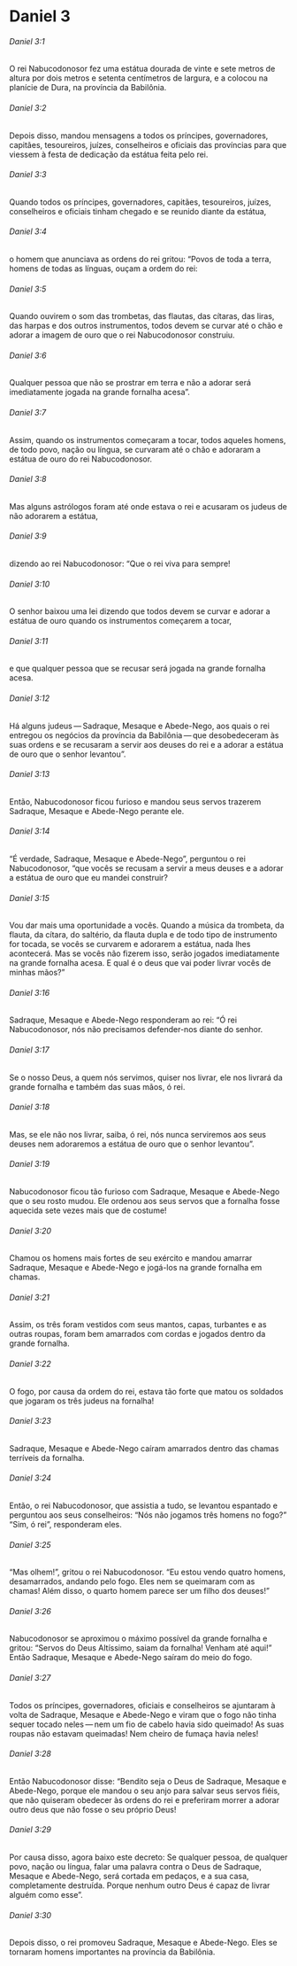 # Daniel 3

###### Daniel 3:1

O rei Nabucodonosor fez uma estátua dourada de vinte e sete metros de altura por dois metros e setenta centímetros de largura, e a colocou na planície de Dura, na província da Babilônia.

###### Daniel 3:2

Depois disso, mandou mensagens a todos os príncipes, governadores, capitães, tesoureiros, juízes, conselheiros e oficiais das províncias para que viessem à festa de dedicação da estátua feita pelo rei.

###### Daniel 3:3

Quando todos os príncipes, governadores, capitães, tesoureiros, juízes, conselheiros e oficiais tinham chegado e se reunido diante da estátua,

###### Daniel 3:4

o homem que anunciava as ordens do rei gritou: “Povos de toda a terra, homens de todas as línguas, ouçam a ordem do rei:

###### Daniel 3:5

Quando ouvirem o som das trombetas, das flautas, das cítaras, das liras, das harpas e dos outros instrumentos, todos devem se curvar até o chão e adorar a imagem de ouro que o rei Nabucodonosor construiu.

###### Daniel 3:6

Qualquer pessoa que não se prostrar em terra e não a adorar será imediatamente jogada na grande fornalha acesa”.

###### Daniel 3:7

Assim, quando os instrumentos começaram a tocar, todos aqueles homens, de todo povo, nação ou língua, se curvaram até o chão e adoraram a estátua de ouro do rei Nabucodonosor.

###### Daniel 3:8

Mas alguns astrólogos foram até onde estava o rei e acusaram os judeus de não adorarem a estátua,

###### Daniel 3:9

dizendo ao rei Nabucodonosor: “Que o rei viva para sempre!

###### Daniel 3:10

O senhor baixou uma lei dizendo que todos devem se curvar e adorar a estátua de ouro quando os instrumentos começarem a tocar,

###### Daniel 3:11

e que qualquer pessoa que se recusar será jogada na grande fornalha acesa.

###### Daniel 3:12

Há alguns judeus — Sadraque, Mesaque e Abede-Nego, aos quais o rei entregou os negócios da província da Babilônia — que desobedeceram às suas ordens e se recusaram a servir aos deuses do rei e a adorar a estátua de ouro que o senhor levantou”.

###### Daniel 3:13

Então, Nabucodonosor ficou furioso e mandou seus servos trazerem Sadraque, Mesaque e Abede-Nego perante ele.

###### Daniel 3:14

“É verdade, Sadraque, Mesaque e Abede-Nego”, perguntou o rei Nabucodonosor, “que vocês se recusam a servir a meus deuses e a adorar a estátua de ouro que eu mandei construir?

###### Daniel 3:15

Vou dar mais uma oportunidade a vocês. Quando a música da trombeta, da flauta, da cítara, do saltério, da flauta dupla e de todo tipo de instrumento for tocada, se vocês se curvarem e adorarem a estátua, nada lhes acontecerá. Mas se vocês não fizerem isso, serão jogados imediatamente na grande fornalha acesa. E qual é o deus que vai poder livrar vocês de minhas mãos?”

###### Daniel 3:16

Sadraque, Mesaque e Abede-Nego responderam ao rei: “Ó rei Nabucodonosor, nós não precisamos defender-nos diante do senhor.

###### Daniel 3:17

Se o nosso Deus, a quem nós servimos, quiser nos livrar, ele nos livrará da grande fornalha e também das suas mãos, ó rei.

###### Daniel 3:18

Mas, se ele não nos livrar, saiba, ó rei, nós nunca serviremos aos seus deuses nem adoraremos a estátua de ouro que o senhor levantou”.

###### Daniel 3:19

Nabucodonosor ficou tão furioso com Sadraque, Mesaque e Abede-Nego que o seu rosto mudou. Ele ordenou aos seus servos que a fornalha fosse aquecida sete vezes mais que de costume!

###### Daniel 3:20

Chamou os homens mais fortes de seu exército e mandou amarrar Sadraque, Mesaque e Abede-Nego e jogá-los na grande fornalha em chamas.

###### Daniel 3:21

Assim, os três foram vestidos com seus mantos, capas, turbantes e as outras roupas, foram bem amarrados com cordas e jogados dentro da grande fornalha.

###### Daniel 3:22

O fogo, por causa da ordem do rei, estava tão forte que matou os soldados que jogaram os três judeus na fornalha!

###### Daniel 3:23

Sadraque, Mesaque e Abede-Nego caíram amarrados dentro das chamas terríveis da fornalha.

###### Daniel 3:24

Então, o rei Nabucodonosor, que assistia a tudo, se levantou espantado e perguntou aos seus conselheiros: “Nós não jogamos três homens no fogo?” “Sim, ó rei”, responderam eles.

###### Daniel 3:25

“Mas olhem!”, gritou o rei Nabucodonosor. “Eu estou vendo quatro homens, desamarrados, andando pelo fogo. Eles nem se queimaram com as chamas! Além disso, o quarto homem parece ser um filho dos deuses!”

###### Daniel 3:26

Nabucodonosor se aproximou o máximo possível da grande fornalha e gritou: “Servos do Deus Altíssimo, saiam da fornalha! Venham até aqui!” Então Sadraque, Mesaque e Abede-Nego saíram do meio do fogo.

###### Daniel 3:27

Todos os príncipes, governadores, oficiais e conselheiros se ajuntaram à volta de Sadraque, Mesaque e Abede-Nego e viram que o fogo não tinha sequer tocado neles — nem um fio de cabelo havia sido queimado! As suas roupas não estavam queimadas! Nem cheiro de fumaça havia neles!

###### Daniel 3:28

Então Nabucodonosor disse: “Bendito seja o Deus de Sadraque, Mesaque e Abede-Nego, porque ele mandou o seu anjo para salvar seus servos fiéis, que não quiseram obedecer às ordens do rei e preferiram morrer a adorar outro deus que não fosse o seu próprio Deus!

###### Daniel 3:29

Por causa disso, agora baixo este decreto: Se qualquer pessoa, de qualquer povo, nação ou língua, falar uma palavra contra o Deus de Sadraque, Mesaque e Abede-Nego, será cortada em pedaços, e a sua casa, completamente destruída. Porque nenhum outro Deus é capaz de livrar alguém como esse”.

###### Daniel 3:30

Depois disso, o rei promoveu Sadraque, Mesaque e Abede-Nego. Eles se tornaram homens importantes na província da Babilônia.


